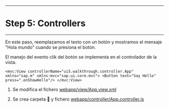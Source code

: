 ********************
# Step 5: Controllers
********************

En este paso, reemplazamos el texto con un botón y mostramos el mensaje "Hola mundo" cuando se presiona el botón.


El manejo del evento clik del botón se implementa en el controlador de la vista.

`<mvc:View
   controllerName="ui5.walkthrough.controller.App"
   xmlns="sap.m"
   xmlns:mvc="sap.ui.core.mvc">
   <Button
      text="Say Hello"
      press=".onShowHello"/>
</mvc:View>`


1. Se modifica el fichero [webapp/view/App.view.xml](webapp/view/App.view.xml)


2. Se crea carpeta 📂 y fichero [webapp/controller/App.controller.js](webapp/controller/App.controller.js)